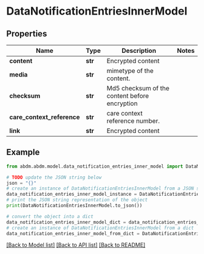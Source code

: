 # DataNotificationEntriesInnerModel


## Properties

Name | Type | Description | Notes
------------ | ------------- | ------------- | -------------
**content** | **str** | Encrypted content | 
**media** | **str** | mimetype of the content. | 
**checksum** | **str** | Md5 checksum of the content before encryption | 
**care_context_reference** | **str** | care context reference number. | 
**link** | **str** | Encrypted content | 

## Example

```python
from abdm.abdm.model.data_notification_entries_inner_model import DataNotificationEntriesInnerModel

# TODO update the JSON string below
json = "{}"
# create an instance of DataNotificationEntriesInnerModel from a JSON string
data_notification_entries_inner_model_instance = DataNotificationEntriesInnerModel.from_json(json)
# print the JSON string representation of the object
print(DataNotificationEntriesInnerModel.to_json())

# convert the object into a dict
data_notification_entries_inner_model_dict = data_notification_entries_inner_model_instance.to_dict()
# create an instance of DataNotificationEntriesInnerModel from a dict
data_notification_entries_inner_model_from_dict = DataNotificationEntriesInnerModel.from_dict(data_notification_entries_inner_model_dict)
```
[[Back to Model list]](../README.md#documentation-for-models) [[Back to API list]](../README.md#documentation-for-api-endpoints) [[Back to README]](../README.md)


